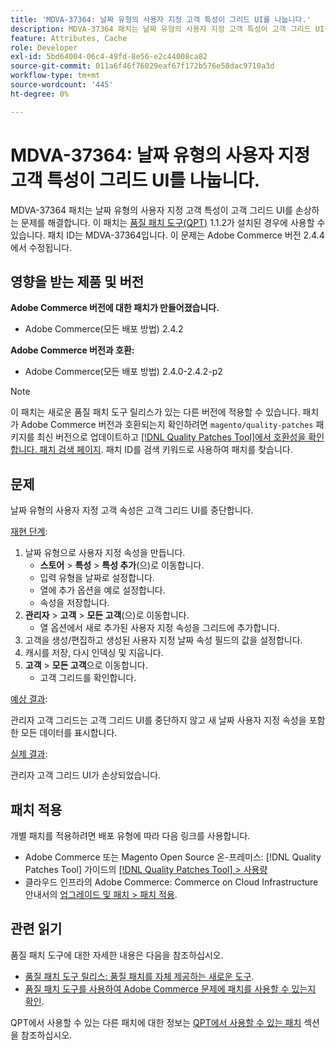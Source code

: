 ```yaml
---
title: 'MDVA-37364: 날짜 유형의 사용자 지정 고객 특성이 그리드 UI를 나눕니다.'
description: MDVA-37364 패치는 날짜 유형의 사용자 지정 고객 특성이 고객 그리드 UI를 손상하는 문제를 해결합니다. 이 패치는 [Quality Patches Tool (QPT)](https://experienceleague.adobe.com/en/docs/commerce-operations/tools/quality-patches-tool/quality-patches-tool-to-self-serve-quality-patches) 1.1.2가 설치된 경우 사용할 수 있습니다. 패치 ID는 MDVA-37364입니다. 이 문제는 Adobe Commerce 버전 2.4.4에서 수정됩니다.
feature: Attributes, Cache
role: Developer
exl-id: 5bd64004-06c4-49fd-8e56-e2c44008ca82
source-git-commit: 011a6f46f76029eaf67f172b576e58dac9710a3d
workflow-type: tm+mt
source-wordcount: '445'
ht-degree: 0%

---
```


# MDVA-37364: 날짜 유형의 사용자 지정 고객 특성이 그리드 UI를 나눕니다.

MDVA-37364 패치는 날짜 유형의 사용자 지정 고객 특성이 고객 그리드 UI를 손상하는 문제를 해결합니다. 이 패치는 [품질 패치 도구(QPT)](https://experienceleague.adobe.com/en/docs/commerce-operations/tools/quality-patches-tool/quality-patches-tool-to-self-serve-quality-patches) 1.1.2가 설치된 경우에 사용할 수 있습니다. 패치 ID는 MDVA-37364입니다. 이 문제는 Adobe Commerce 버전 2.4.4에서 수정됩니다.

## 영향을 받는 제품 및 버전

**Adobe Commerce 버전에 대한 패치가 만들어졌습니다.**

* Adobe Commerce(모든 배포 방법) 2.4.2

**Adobe Commerce 버전과 호환:**

* Adobe Commerce(모든 배포 방법) 2.4.0-2.4.2-p2

>[!NOTE]
>
>이 패치는 새로운 품질 패치 도구 릴리스가 있는 다른 버전에 적용할 수 있습니다. 패치가 Adobe Commerce 버전과 호환되는지 확인하려면 `magento/quality-patches` 패키지를 최신 버전으로 업데이트하고 [[!DNL Quality Patches Tool]에서 호환성을 확인합니다. 패치 검색 페이지](https://experienceleague.adobe.com/en/docs/commerce-operations/tools/quality-patches-tool/quality-patches-tool-to-self-serve-quality-patches). 패치 ID를 검색 키워드로 사용하여 패치를 찾습니다.

## 문제

날짜 유형의 사용자 지정 고객 속성은 고객 그리드 UI를 중단합니다.

<u>재현 단계</u>:

1. 날짜 유형으로 사용자 지정 속성을 만듭니다.
   * **스토어** > **특성** > **특성 추가**(으)로 이동합니다.
   * 입력 유형을 날짜로 설정합니다.
   * 열에 추가 옵션을 예로 설정합니다.
   * 속성을 저장합니다.
1. **관리자** > **고객** > **모든 고객**(으)로 이동합니다.
   * 열 옵션에서 새로 추가된 사용자 지정 속성을 그리드에 추가합니다.
1. 고객을 생성/편집하고 생성된 사용자 지정 날짜 속성 필드의 값을 설정합니다.
1. 캐시를 저장, 다시 인덱싱 및 지웁니다.
1. **고객** > **모든 고객**&#x200B;으로 이동합니다.
   * 고객 그리드를 확인합니다.

<u>예상 결과</u>:

관리자 고객 그리드는 고객 그리드 UI를 중단하지 않고 새 날짜 사용자 지정 속성을 포함한 모든 데이터를 표시합니다.

<u>실제 결과</u>:

관리자 고객 그리드 UI가 손상되었습니다.

## 패치 적용

개별 패치를 적용하려면 배포 유형에 따라 다음 링크를 사용합니다.

* Adobe Commerce 또는 Magento Open Source 온-프레미스: [!DNL Quality Patches Tool] 가이드의 [[!DNL Quality Patches Tool] > 사용량](/help/tools/quality-patches-tool/usage.md)
* 클라우드 인프라의 Adobe Commerce: Commerce on Cloud Infrastructure 안내서의 [업그레이드 및 패치 > 패치 적용](https://experienceleague.adobe.com/docs/commerce-cloud-service/user-guide/develop/upgrade/apply-patches.html).

## 관련 읽기

품질 패치 도구에 대한 자세한 내용은 다음을 참조하십시오.

* [품질 패치 도구 릴리스: 품질 패치를 자체 제공하는 새로운 도구](https://experienceleague.adobe.com/en/docs/commerce-operations/tools/quality-patches-tool/quality-patches-tool-to-self-serve-quality-patches).
* [품질 패치 도구를 사용하여 Adobe Commerce 문제에 패치를 사용할 수 있는지 확인](/help/tools/quality-patches-tool/patches-available-in-qpt/check-patch-for-magento-issue-with-magento-quality-patches.md).

QPT에서 사용할 수 있는 다른 패치에 대한 정보는 [QPT에서 사용할 수 있는 패치](https://support.magento.com/hc/en-us/sections/360010506631-Patches-available-in-MQP-tool-) 섹션을 참조하십시오.
